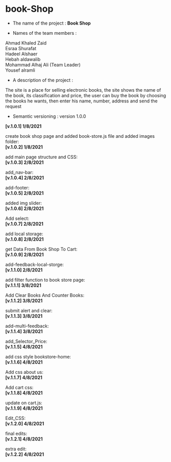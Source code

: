 # book-Shop

- The name of the project : **Book Shop**

- Names of the team members : 

Ahmad Khaled Zaid  
Esraa Shurafat  
Hadeel Alshaer  
Hebah aldawalib  
Mohammad Alhaj Ali (Team Leader)  
Yousef alramli  

- A description of the project :

The site is a place for selling electronic books, the site shows the name of the book, its classification and price, the user can buy the book by choosing the books he wants, then enter his name, number, address and send the request

- Semantic versioning : version 1.0.0

**[v.1.0.1] 1/8/2021**  

create book shop page and added book-store.js file and added images folder:  
**[v.1.0.2] 1/8/2021**  

add main page structure and CSS:  
**[v.1.0.3] 2/8/2021** 

add_nav-bar:  
**[v.1.0.4] 2/8/2021**  

  add-footer:  
  **[v.1.0.5] 2/8/2021**  

  added img slider:  
  **[v.1.0.6] 2/8/2021** 

  Add select:  
  **[v.1.0.7] 2/8/2021** 

add local storage:  
**[v.1.0.8] 2/8/2021** 

get Data From Book Shop To Cart:  
**[v.1.0.9] 2/8/2021** 

add-feedback-local-storge:  
**[v.1.1.0] 2/8/2021**
 
add filter function to book store page:  
**[v.1.1.1] 3/8/2021**

Add Clear Books And Counter Books:  
**[v.1.1.2] 3/8/2021**

submit alert and clear:  
**[v.1.1.3] 3/8/2021**

add-multi-feedback:  
**[v.1.1.4] 3/8/2021**

add_Selector_Price:  
**[v.1.1.5] 4/8/2021**

add css style bookstore-home:  
**[v.1.1.6] 4/8/2021**

Add css about us:  
**[v.1.1.7] 4/8/2021**

Add cart css:  
**[v.1.1.8] 4/8/2021**

update on cart.js:  
**[v.1.1.9] 4/8/2021**

Edit_CSS:  
**[v.1.2.0] 4/8/2021**

final edits:  
**[v.1.2.1] 4/8/2021**

extra edit:  
**[v.1.2.2] 4/8/2021**

